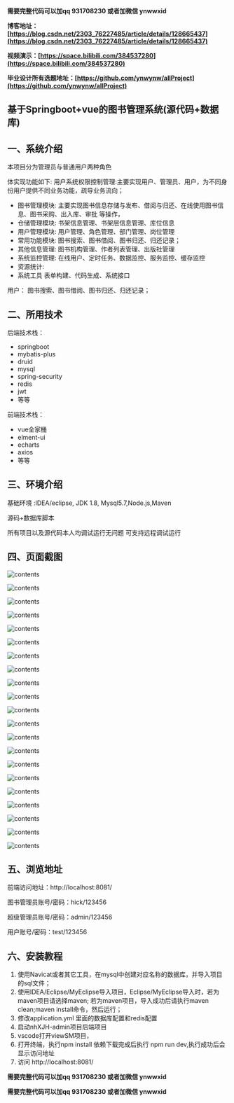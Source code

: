 **需要完整代码可以加qq  931708230 或者加微信 ynwwxid**

**博客地址：[https://blog.csdn.net/2303_76227485/article/details/128665437](https://blog.csdn.net/2303_76227485/article/details/128665437)**

**视频演示：[https://space.bilibili.com/384537280](https://space.bilibili.com/384537280)**

**毕业设计所有选题地址：[https://github.com/ynwynw/allProject](https://github.com/ynwynw/allProject)**

## 基于Springboot+vue的图书管理系统(源代码+数据库)

## 一、系统介绍
本项目分为管理员与普通用户两种角色


体实现功能如下: 用户系统权限控制管理:主要实现用户、管理员、用户，为不同身份用户提供不同业务功能，疏导业务流向； 

- 图书管理模块:
主要实现图书信息存储与发布、借阅与归还、在线使用图书信息、图书采购、出入库、审批 等操作，
- 仓储管理模块:
书架信息管理、书架层信息管理、库位信息
- 用户管理模块:
用户管理、角色管理、部门管理、岗位管理
- 常用功能模块:
图书搜索、图书借阅、图书归还、归还记录；
- 其他信息管理:
图书机构管理、作者列表管理、出版社管理
- 系统监控管理:
在线用户、定时任务、数据监控、服务监控、缓存监控
- 资源统计:
- 系统工具
表单构建、代码生成、系统接口

用户：
图书搜索、图书借阅、图书归还、归还记录；

## 二、所用技术

后端技术栈：

- springboot
- mybatis-plus
- druid
- mysql
- spring-security
- redis
- jwt
- 等等

前端技术栈：

- vue全家桶
- elment-ui
- echarts
- axios
- 等等


## 三、环境介绍

基础环境 :IDEA/eclipse, JDK 1.8, Mysql5.7,Node.js,Maven

源码+数据库脚本

所有项目以及源代码本人均调试运行无问题 可支持远程调试运行

## 四、页面截图

![contents](./picture/picture1.png)

![contents](./picture/picture2.png)

![contents](./picture/picture3.png)

![contents](./picture/picture4.png)

![contents](./picture/picture5.png)

![contents](./picture/picture6.png)

![contents](./picture/picture7.png)

![contents](./picture/picture8.png)

![contents](./picture/picture9.png)

![contents](./picture/picture10.png)

![contents](./picture/picture11.png)

![contents](./picture/picture12.png)

![contents](./picture/picture13.png)

![contents](./picture/picture14.png)

![contents](./picture/picture15.png)

![contents](./picture/picture16.png)

![contents](./picture/picture17.png)

![contents](./picture/picture18.png)

![contents](./picture/picture19.png)

![contents](./picture/picture20.png)

![contents](./picture/picture21.png)


## 五、浏览地址

前端访问地址：http://localhost:8081/

图书管理员账号/密码：hick/123456

超级管理员账号/密码：admin/123456

用户账号/密码：test/123456

## 六、安装教程

1. 使用Navicat或者其它工具，在mysql中创建对应名称的数据库，并导入项目的sql文件；
2. 使用IDEA/Eclipse/MyEclipse导入项目，Eclipse/MyEclipse导入时，若为maven项目请选择maven;
   若为maven项目，导入成功后请执行maven clean;maven install命令，然后运行；
3. 修改application.yml 里面的数据库配置和redis配置
4. 启动nhXJH-admin项目后端项目 
5. vscode打开viewSM项目，
6. 打开终端，执行npm install 依赖下载完成后执行 npm run dev,执行成功后会显示访问地址
7. 访问  http://localhost:8081/

**需要完整代码可以加qq  931708230 或者加微信 ynwwxid**

**需要完整代码可以加qq  931708230 或者加微信  ynwwxid**





